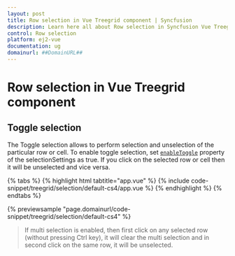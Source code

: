 ```yaml
---
layout: post
title: Row selection in Vue Treegrid component | Syncfusion
description: Learn here all about Row selection in Syncfusion Vue Treegrid component of Syncfusion Essential JS 2 and more.
control: Row selection 
platform: ej2-vue
documentation: ug
domainurl: ##DomainURL##
---
```


# Row selection in Vue Treegrid component

## Toggle selection

The Toggle selection allows to perform selection and unselection of the particular row or cell. To enable toggle selection, set [`enableToggle`](https://ej2.syncfusion.com/vue/documentation/api/treegrid/selectionSettings/#enableToggle) property of the selectionSettings as true. If you click on the selected row or cell then it will be unselected and vice versa.

{% tabs %}
{% highlight html tabtitle="app.vue" %}
{% include code-snippet/treegrid/selection/default-cs4/app.vue %}
{% endhighlight %}
{% endtabs %}
        
{% previewsample "page.domainurl/code-snippet/treegrid/selection/default-cs4" %}

>If multi selection is enabled, then first click on any selected row (without pressing Ctrl key), it will clear the multi selection and in second click on the same row, it will be unselected.